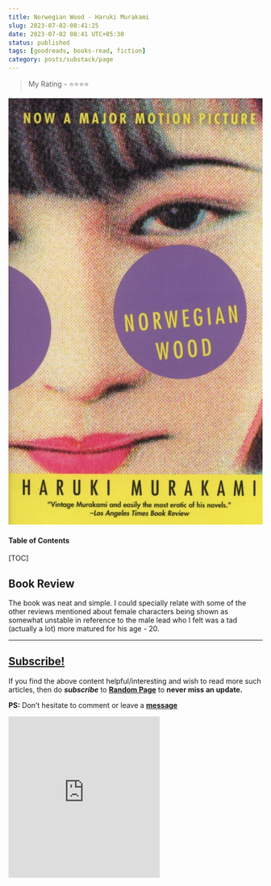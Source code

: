 ```yaml
---
title: Norwegian Wood - Haruki Murakami
slug: 2023-07-02-08:41:25
date: 2023-07-02 08:41 UTC+05:30
status: published
tags: [goodreads, books-read, fiction]
category: posts/substack/page
---
```



> My Rating - ⭐⭐⭐⭐

![](/images/Norwegian%20Wood%20-%20Murakami.jpg)
<h4>Table of Contents</h4>
[TOC]


## Book Review

The book was neat and simple. I could specially relate with some of the other reviews mentioned about female characters being shown as somewhat unstable in reference to the male lead who I felt was a tad (actually a lot) more matured for his age - 20.


---
## [Subscribe!]()
If you find the above content helpful/interesting and wish to read more such articles, then do _**subscribe**_ to [**Random Page**](https://randompage8.substack.com/) to **never miss an update.**

**PS:** Don’t hesitate to comment or leave a **[message](https://twitter.com/randompages8)**
<div class="row">
	<iframe src="https://randompage8.substack.com/embed" max-width="480" height="320" frameborder="0" scrolling="no" class="centred"></iframe>
	<br>
</div>